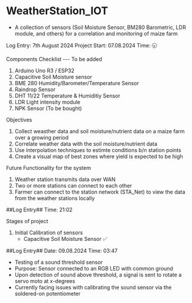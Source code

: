 # WeatherStation_IOT
- A collection of sensors (Soil Moisture Sensor, BM280 Barometric, LDR module, and others) for a correlation and monitoring of maize farm

Log Entry: 7th August 2024
Project Start: 07.08.2024
Time: 🕣

Components Checklist --- To be added
1. Arduino Uno R3 / ESP32
2. Capacitive Soil Moisture sensor
3. BME 280 Humidity/Barometer/Temperature Sensor
4. Raindrop Sensor
5. DHT 11/22 Temperature & Humiditiy Sensor
6. LDR Light intensity module
7. NPK Sensor (To be bought)


Objectives
1. Collect weasther data and soil moisture/nutrient data on a maize farm over a growing period
2. Correlate weather data with the soil moisture/nutrient data
3. Use interpolation techniques to estimte conditions b/n station points
4. Create a visual map of best zones where yield is expected to be high



Future Functionality for the system
1. Weather station transmits data over WAN
2. Two or more stations can connect to each other
3. Farmer can connect to the station network (STA_Net) to view the data from the weather stations locally




##Log Entry##
Time: 21:02

Stages of project
1. Initial Calibration of sensors
   - Capacitive Soil Moisture Sensor ✅

##Log Entry##
Date: 09.08.2024
Time: 03:47

- Testing of a sound threshold sensor
- Purpose: Sensor connected to an RGB LED with common ground
- Upon detection of sound above threshold, a signal is sent to rotate a servo moto at x-degrees
- Currently facing issues with calibrating the sound sensor via the soldered-on potentiometer

                  
